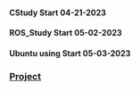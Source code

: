 ####  __CStudy__ Start 04-21-2023
####  __ROS_Study__ Start 05-02-2023
####  __Ubuntu using__ Start 05-03-2023
### [Project](https://github.com/enrhd24/CStudy/tree/main/Project)
